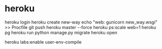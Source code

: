 # heroku

heroku login
heroku create new-way
echo "web: gunicorn new_way.wsgi" >> Procfile
git push heroku master --force
heroku ps:scale web=1
heroku pg
heroku run python manage.py migrate
heroku open

heroku labs:enable user-env-compile


[1]: https://toolbelt.heroku.com/debian